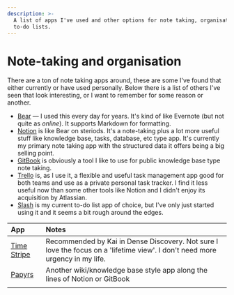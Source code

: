 ```yaml
---
description: >-
  A list of apps I've used and other options for note taking, organisation and
  to-do lists.
---
```


# Note-taking and organisation

There are a ton of note taking apps around, these are some I've found that either currently or have used personally. Below there is a list of others I've seen that look interesting, or I want to remember for some reason or another.

* [Bear](https://bear.app/) — I used this every day for years. It's kind of like Evernote \(but not quite as _online_\). It supports Markdown for formatting.
* [Notion](https://www.notion.so/) is like Bear on steriods. It's a note-taking plus a lot more useful stuff like knowledge base, tasks, database, etc type app. It's currently my primary note taking app with the structured data it offers being a big selling point.
* [GitBook](https://gitbook.com) is obviously a tool I like to use for public knowledge base type note taking.
* [Trello](https://trello.com) is, as I use it, a flexible and useful task management app good for both teams and use as a private personal task tracker. I find it less useful now than some other tools like Notion and I didn't enjoy its acquisition by Atlassian.
* [Slash](https://getslash.co/) is my current to-do list app of choice, but I've only just started using it and it seems a bit rough around the edges.

| App | Notes |
| :--- | :--- |
| [Time Stripe](https://timestripe.com/) | Recommended by Kai in Dense Discovery. Not sure I love the focus on a 'lifetime view'. I don't need more urgency in my life. |
| [Papyrs](https://papyrs.com/) | Another wiki/knowledge base style app along the lines of Notion or GitBook |
|  |  |

